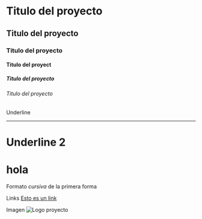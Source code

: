 #  Titulo del proyecto
## Titulo del proyecto
### Titulo del proyecto
#### Titulo del proyect
##### Titulo del proyecto
###### Titulo del proyecto
Underline
______________
Underline 2
==============
# hola
Formato *cursiva* de la primera forma

Links
<a href="https://www.google.com.mx/?hl=es-419">Esto es un link<a/>
  
Imagen
![Logo proyecto](https://i.pinimg.com/originals/d3/6b/f1/d36bf181adafe9c182fb3927baa20b41.jpg)
